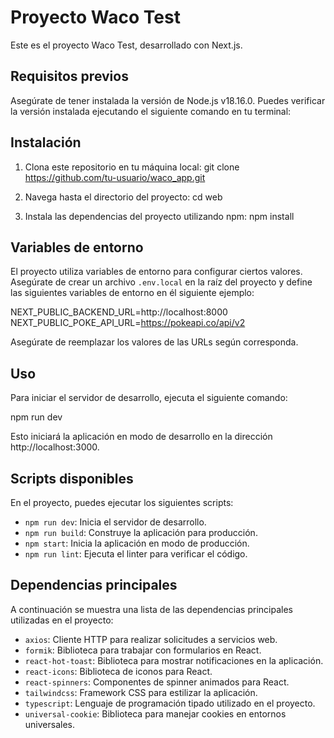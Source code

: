 # Proyecto Waco Test

Este es el proyecto Waco Test, desarrollado con Next.js.

## Requisitos previos

Asegúrate de tener instalada la versión de Node.js v18.16.0. Puedes verificar la versión instalada ejecutando el siguiente comando en tu terminal:


## Instalación

1. Clona este repositorio en tu máquina local: git clone https://github.com/tu-usuario/waco_app.git


2. Navega hasta el directorio del proyecto: cd web


3. Instala las dependencias del proyecto utilizando npm: npm install


## Variables de entorno

El proyecto utiliza variables de entorno para configurar ciertos valores. Asegúrate de crear un archivo `.env.local` en la raíz del proyecto y define las siguientes variables de entorno en él siguiente ejemplo:

NEXT_PUBLIC_BACKEND_URL=http://localhost:8000
NEXT_PUBLIC_POKE_API_URL=https://pokeapi.co/api/v2


Asegúrate de reemplazar los valores de las URLs según corresponda.

## Uso

Para iniciar el servidor de desarrollo, ejecuta el siguiente comando:

npm run dev

Esto iniciará la aplicación en modo de desarrollo en la dirección http://localhost:3000.

## Scripts disponibles

En el proyecto, puedes ejecutar los siguientes scripts:

- `npm run dev`: Inicia el servidor de desarrollo.
- `npm run build`: Construye la aplicación para producción.
- `npm start`: Inicia la aplicación en modo de producción.
- `npm run lint`: Ejecuta el linter para verificar el código.

## Dependencias principales

A continuación se muestra una lista de las dependencias principales utilizadas en el proyecto:

- `axios`: Cliente HTTP para realizar solicitudes a servicios web.
- `formik`: Biblioteca para trabajar con formularios en React.
- `react-hot-toast`: Biblioteca para mostrar notificaciones en la aplicación.
- `react-icons`: Biblioteca de iconos para React.
- `react-spinners`: Componentes de spinner animados para React.
- `tailwindcss`: Framework CSS para estilizar la aplicación.
- `typescript`: Lenguaje de programación tipado utilizado en el proyecto.
- `universal-cookie`: Biblioteca para manejar cookies en entornos universales.





